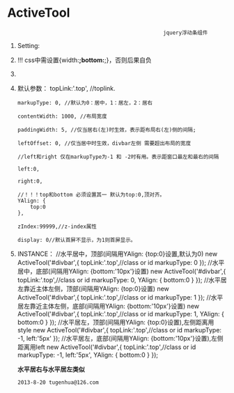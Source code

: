 ActiveTool
==========

                                                      jquery浮动条组件


 1. Setting:
 2. !!! css中需设置{width:**;bottom:**;}，否则后果自负
 3.
 4. 默认参数：
	        topLink:'.top', //toplink.

		markupType: 0, //默认为0：居中，1：居左，2：居右
		
		contentWidth: 1000, //布局宽度
		
		paddingWidth: 5, //仅当居右(左)时生效，表示距布局右(左)侧的间隔;
		
		leftOffset: 0, //仅当居中时生效，divbar左侧 需要超出布局的宽度
		
		//left和right 仅在markupType为-1 和 -2时有用。表示距窗口最左和最右的间隔
		
		left:0,
		
		right:0,
		
		//！！！top和bottom 必须设置其一 默认为top:0,顶对齐。
		YAlign: {
			top:0
		},
		
		zIndex:99999,//z-index属性
		
		display: 0//默认首屏不显示，为1则首屏显示。



 5. INSTANCE：
		//水平居中，顶部(间隔用YAlign: {top:0}设置,默认为0)
		new ActiveTool('#divbar',{
			topLink:'.top',//class or id
			markupType: 0
		});
		//水平居中，底部(间隔用YAlign: {bottom:'10px'}设置)
		new ActiveTool('#divbar',{
			topLink:'.top',//class or id
			markupType: 0,
			YAlign: {
				bottom:0
			}
		});
		//水平居左靠近主体左侧，顶部(间隔用YAlign: {top:0}设置)
		new ActiveTool('#divbar',{
			topLink:'.top',//class or id
			markupType: 1
		});
		//水平居左靠近主体左侧，底部(间隔用YAlign: {bottom:'10px'}设置)
		new ActiveTool('#divbar',{
			topLink:'.top',//class or id
			markupType: 1,
			YAlign: {
				bottom:0
			}
		});
		//水平居左，顶部(间隔用YAlign: {top:0}设置),左侧距离用style
		new ActiveTool('#divbar',{
			topLink:'.top',//class or id
			markupType: -1,
			left:'5px'
		});
		//水平居左，底部(间隔用YAlign: {bottom:'10px'}设置),左侧距离用left
		new ActiveTool('#divbar',{
			topLink:'.top',//class or id
			markupType: -1,
			left:'5px',
			YAlign: {
				bottom:0
			}
		});

	****水平居右与水平居左类似****
	
        2013-8-20 tugenhua@126.com
 

